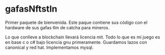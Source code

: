 # gafasNftstln
Primer paquete de bienvenida.
Este paque contiene sus código con el hardware de
sus gafas tlm de catcha para mineros.

Lo que conlleve a blockchain llevará licencia mit.
Todo lo que es mi juego es en base c o c#
bajo licencia gnu primeramente.
Guardamos lazos con canonical y red hat.
Implementamos mysql.

